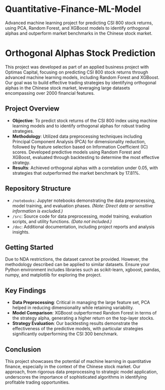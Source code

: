 # Quantitative-Finance-ML-Model
Advanced machine learning project for predicting CSI 800 stock returns, using PCA, Random Forest, and XGBoost models to identify orthogonal alphas and outperform market benchmarks in the Chinese stock market.

# Orthogonal Alphas Stock Prediction

This project was developed as part of an applied business project with Optimas Capital, focusing on predicting CSI 800 stock returns through advanced machine learning models, including Random Forest and XGBoost. Our goal was to build effective trading strategies by identifying orthogonal alphas in the Chinese stock market, leveraging large datasets encompassing over 2000 financial features.

## Project Overview

- **Objective**: To predict stock returns of the CSI 800 index using machine learning models and to identify orthogonal alphas for robust trading strategies.
- **Methodology**: Utilized data preprocessing techniques including Principal Component Analysis (PCA) for dimensionality reduction, followed by feature selection based on Information Coefficient (IC) scores. Developed predictive models using Random Forest and XGBoost, evaluated through backtesting to determine the most effective strategy.
- **Results**: Achieved orthogonal alphas with a correlation under 0.05, with strategies that outperformed the market benchmark by 17.81%.

## Repository Structure

- `/notebooks`: Jupyter notebooks demonstrating the data preprocessing, model training, and evaluation phases. *(Note: Direct data or sensitive information is excluded.)*
- `/src`: Source code for data preprocessing, model training, evaluation scripts, and utility functions. *(Data not included.)*
- `/doc`: Additional documentation, including project reports and analysis insights.

## Getting Started

Due to NDA restrictions, the dataset cannot be provided. However, the methodology described can be applied to similar datasets. Ensure your Python environment includes libraries such as scikit-learn, xgboost, pandas, numpy, and matplotlib for exploring the project.

## Key Findings

- **Data Preprocessing**: Critical in managing the large feature set, PCA helped in reducing dimensionality while retaining variability.
- **Model Comparison**: XGBoost outperformed Random Forest in terms of the strategy alpha, generating a higher return on the top-layer stocks.
- **Strategy Evaluation**: Our backtesting results demonstrate the effectiveness of the predictive models, with particular strategies significantly outperforming the CSI 300 benchmark.

## Conclusion

This project showcases the potential of machine learning in quantitative finance, especially in the context of the Chinese stock market. Our approach, from rigorous data preprocessing to strategic model application, underscores the importance of sophisticated algorithms in identifying profitable trading opportunities.
